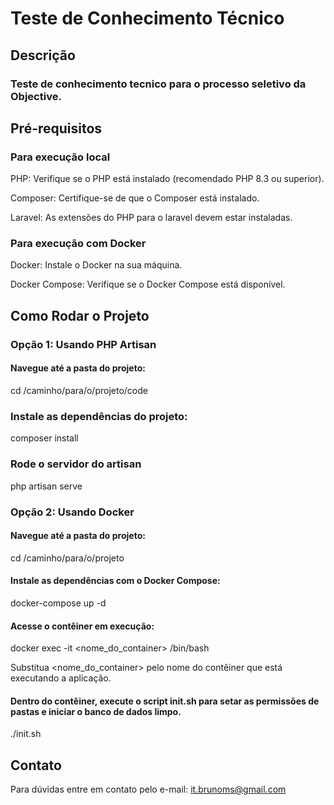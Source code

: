 # Teste de Conhecimento Técnico
## Descrição

### Teste de conhecimento tecnico para o processo seletivo da Objective.

## Pré-requisitos
### Para execução local
PHP: Verifique se o PHP está instalado (recomendado PHP 8.3 ou superior).

Composer: Certifique-se de que o Composer está instalado.

Laravel: As extensões do PHP para o laravel devem estar instaladas.

### Para execução com Docker
Docker: Instale o Docker na sua máquina.

Docker Compose: Verifique se o Docker Compose está disponível.

## Como Rodar o Projeto

### Opção 1: Usando PHP Artisan

#### Navegue até a pasta do projeto:

cd /caminho/para/o/projeto/code

### Instale as dependências do projeto:

composer install

### Rode o servidor do artisan

php artisan serve

### Opção 2: Usando Docker
#### Navegue até a pasta do projeto:

cd /caminho/para/o/projeto

#### Instale as dependências com o Docker Compose:

docker-compose up -d

#### Acesse o contêiner em execução:

docker exec -it <nome_do_container> /bin/bash

Substitua <nome_do_container> pelo nome do contêiner que está executando a aplicação.

#### Dentro do contêiner, execute o script init.sh para setar as permissões de pastas e iniciar o banco de dados limpo.

./init.sh

## Contato
Para dúvidas entre em contato pelo e-mail: it.brunoms@gmail.com

